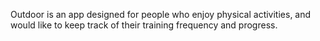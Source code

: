 Outdoor is an app designed for people who enjoy physical activities, and would like to keep track of their training frequency and progress.

